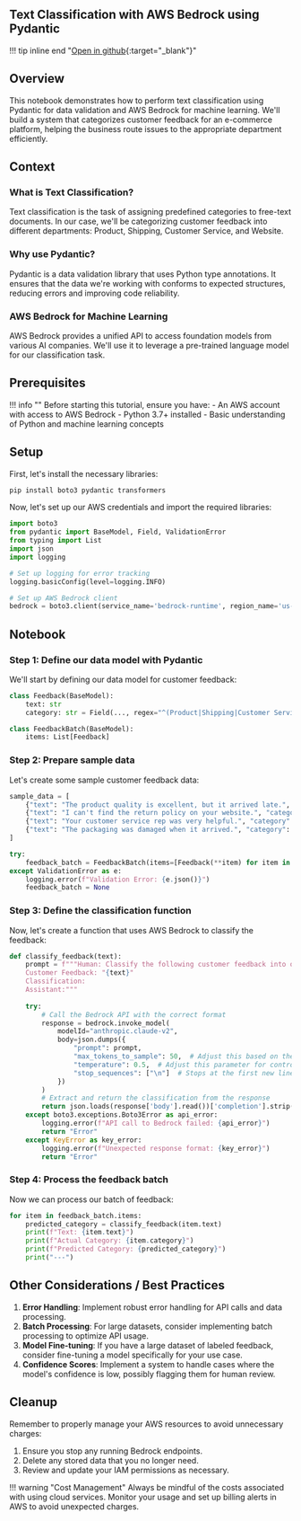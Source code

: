 <style>
  .md-typeset h1,
  .md-content__button {
    display: none;
  }
</style>

## Text Classification with AWS Bedrock using Pydantic

!!! tip inline end "[Open in github](https://github.com/aws-samples/amazon-bedrock-samples/text-classification-pydantic-bedrock){:target="_blank"}"

## Overview

This notebook demonstrates how to perform text classification using Pydantic for data validation and AWS Bedrock for machine learning. We'll build a system that categorizes customer feedback for an e-commerce platform, helping the business route issues to the appropriate department efficiently.

## Context

### What is Text Classification?

Text classification is the task of assigning predefined categories to free-text documents. In our case, we'll be categorizing customer feedback into different departments: Product, Shipping, Customer Service, and Website.

### Why use Pydantic?

Pydantic is a data validation library that uses Python type annotations. It ensures that the data we're working with conforms to expected structures, reducing errors and improving code reliability.

### AWS Bedrock for Machine Learning

AWS Bedrock provides a unified API to access foundation models from various AI companies. We'll use it to leverage a pre-trained language model for our classification task.

## Prerequisites

!!! info ""
    Before starting this tutorial, ensure you have:
    - An AWS account with access to AWS Bedrock
    - Python 3.7+ installed
    - Basic understanding of Python and machine learning concepts

## Setup

First, let's install the necessary libraries:

```bash
pip install boto3 pydantic transformers
```

Now, let's set up our AWS credentials and import the required libraries:

```python
import boto3
from pydantic import BaseModel, Field, ValidationError
from typing import List
import json
import logging

# Set up logging for error tracking
logging.basicConfig(level=logging.INFO)

# Set up AWS Bedrock client
bedrock = boto3.client(service_name='bedrock-runtime', region_name='us-east-1')
```

## Notebook

### Step 1: Define our data model with Pydantic

We'll start by defining our data model for customer feedback:

```python
class Feedback(BaseModel):
    text: str
    category: str = Field(..., regex="^(Product|Shipping|Customer Service|Website)$")

class FeedbackBatch(BaseModel):
    items: List[Feedback]
```

### Step 2: Prepare sample data

Let's create some sample customer feedback data:

```python
sample_data = [
    {"text": "The product quality is excellent, but it arrived late.", "category": "Product"},
    {"text": "I can't find the return policy on your website.", "category": "Website"},
    {"text": "Your customer service rep was very helpful.", "category": "Customer Service"},
    {"text": "The packaging was damaged when it arrived.", "category": "Shipping"}
]

try:
    feedback_batch = FeedbackBatch(items=[Feedback(**item) for item in sample_data])
except ValidationError as e:
    logging.error(f"Validation Error: {e.json()}")
    feedback_batch = None
```

### Step 3: Define the classification function

Now, let's create a function that uses AWS Bedrock to classify the feedback:

```python
def classify_feedback(text):
    prompt = f"""Human: Classify the following customer feedback into one of these categories: Product, Shipping, Customer Service, or Website.
    Customer Feedback: "{text}"
    Classification:
    Assistant:"""
    
    try:
        # Call the Bedrock API with the correct format
        response = bedrock.invoke_model(
            modelId="anthropic.claude-v2",
            body=json.dumps({
                "prompt": prompt,
                "max_tokens_to_sample": 50,  # Adjust this based on the length of your expected output
                "temperature": 0.5,  # Adjust this parameter for controlling randomness
                "stop_sequences": ["\n"]  # Stops at the first new line after the answer
            })
        )
        # Extract and return the classification from the response
        return json.loads(response['body'].read())['completion'].strip()
    except boto3.exceptions.Boto3Error as api_error:
        logging.error(f"API call to Bedrock failed: {api_error}")
        return "Error"
    except KeyError as key_error:
        logging.error(f"Unexpected response format: {key_error}")
        return "Error"
```

### Step 4: Process the feedback batch

Now we can process our batch of feedback:

```python
for item in feedback_batch.items:
    predicted_category = classify_feedback(item.text)
    print(f"Text: {item.text}")
    print(f"Actual Category: {item.category}")
    print(f"Predicted Category: {predicted_category}")
    print("---")
```

## Other Considerations / Best Practices

1. **Error Handling**: Implement robust error handling for API calls and data processing.
2. **Batch Processing**: For large datasets, consider implementing batch processing to optimize API usage.
3. **Model Fine-tuning**: If you have a large dataset of labeled feedback, consider fine-tuning a model specifically for your use case.
4. **Confidence Scores**: Implement a system to handle cases where the model's confidence is low, possibly flagging them for human review.

## Cleanup

Remember to properly manage your AWS resources to avoid unnecessary charges:

1. Ensure you stop any running Bedrock endpoints.
2. Delete any stored data that you no longer need.
3. Review and update your IAM permissions as necessary.

!!! warning "Cost Management"
    Always be mindful of the costs associated with using cloud services. Monitor your usage and set up billing alerts in AWS to avoid unexpected charges.
